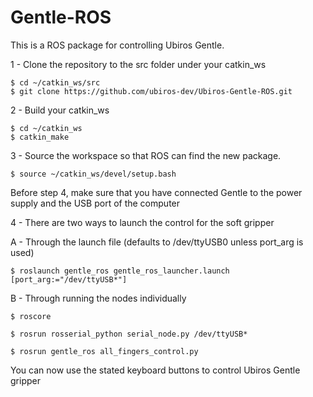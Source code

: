 # Gentle-ROS
This is a ROS package for controlling Ubiros Gentle.

1 - Clone the repository to the src folder under your catkin_ws

	$ cd ~/catkin_ws/src
	$ git clone https://github.com/ubiros-dev/Ubiros-Gentle-ROS.git

2 - Build your catkin_ws

	$ cd ~/catkin_ws 
	$ catkin_make

3 - Source the workspace so that ROS can find the new package.

	$ source ~/catkin_ws/devel/setup.bash 

Before step 4, make sure that you have connected Gentle to the power supply and the USB port of the computer

4 - There are two ways to launch the control for the soft gripper
  
  A - Through the launch file (defaults to /dev/ttyUSB0 unless port_arg is used)
  
  	$ roslaunch gentle_ros gentle_ros_launcher.launch [port_arg:="/dev/ttyUSB*"]
	
 
  B - Through running the nodes individually 
   
  	$ roscore
 
  	$ rosrun rosserial_python serial_node.py /dev/ttyUSB*
  
  	$ rosrun gentle_ros all_fingers_control.py 
  
  You can now use the stated keyboard buttons to control Ubiros Gentle gripper
